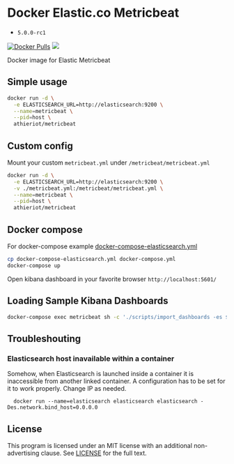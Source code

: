 # Docker Elastic.co Metricbeat

- ```5.0.0-rc1```

[![Docker Pulls](https://img.shields.io/docker/pulls/athieriot/metricbeat.svg)]() [![](https://images.microbadger.com/badges/image/athieriot/metricbeat.svg)](https://microbadger.com/images/athieriot/metricbeat "Get your own image badge on microbadger.com")

Docker image for Elastic Metricbeat

## Simple usage

```sh
docker run -d \
  -e ELASTICSEARCH_URL=http://elasticsearch:9200 \
  --name=metricbeat \
  --pid=host \
  athieriot/metricbeat
```

## Custom config

Mount your custom `metricbeat.yml` under `/metricbeat/metricbeat.yml`

```sh
docker run -d \
  -e ELASTICSEARCH_URL=http://elasticsearch:9200 \
  -v ./metricbeat.yml:/metricbeat/metricbeat.yml \
  --name=metricbeat \
  --pid=host \
  athieriot/metricbeat
```

## Docker compose

For docker-compose example  [docker-compose-elasticsearch.yml](https://github.com/athieriot/docker-elastic-metricbeat/blob/master/docker-compose-elasticsearch.yml)

```sh
cp docker-compose-elasticsearch.yml docker-compose.yml
docker-compose up
```

Open kibana dashboard in your favorite browser `http://localhost:5601/`

## Loading Sample Kibana Dashboards

```sh
docker-compose exec metricbeat sh -c './scripts/import_dashboards -es $ELASTICSEARCH_URL'
```

## Troubleshouting

### Elasticsearch host inavailable within a container

Somehow, when Elasticsearch is launched inside a container it is inaccessible from another linked container.
A configuration has to be set for it to work properly. Change IP as needed.

      docker run --name=elasticsearch elasticsearch elasticsearch -Des.network.bind_host=0.0.0.0

## License

This program is licensed under an MIT license with an additional non-advertising clause. See [LICENSE](https://github.com/athieriot/docker-elastic-metricbeat/blob/master/LICENSE) for the full text.
